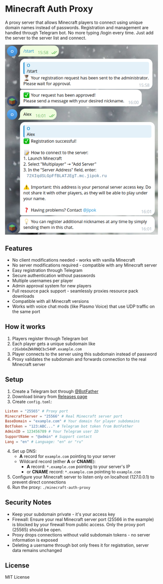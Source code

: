 # Minecraft Auth Proxy

A proxy server that allows Minecraft players to connect using unique domain names instead of passwords. Registration and management are handled through Telegram bot.
No more typing /login <password> every time. Just add the server to the server list and connect.

![screenshot](/screenshot.png?raw=true)

## Features
- No client modifications needed - works with vanilla Minecraft
- No server modifications required - compatible with any Minecraft server
- Easy registration through Telegram
- Secure authentication without passwords
- Multiple usernames per player
- Admin approval system for new players
- Full resource pack support - seamlessly proxies resource pack downloads
- Compatible with all Minecraft versions
- Works with voice chat mods (like Plasmo Voice) that use UDP traffic on the same port

## How it works
1. Players register through Telegram bot
2. Each player gets a unique subdomain like `r2Gxb6mZWkRNQCbc54HP.example.com`
3. Player connects to the server using this subdomain instead of password
4. Proxy validates the subdomain and forwards connection to the real Minecraft server

## Setup

1. Create a Telegram bot through [@BotFather](https://t.me/BotFather)
2. Download binary from [Releases page](https://github.com/Jipok/MCAuthProxy/releases/latest)
3. Create `config.toml`:
```toml
Listen = "25565" # Proxy port
MinecraftServer = "25566" # Real Minecraft server port
BaseDomain = "example.com" # Your domain for player subdomains
BotToken = "123:ABC..." # Telegram bot token from BotFather
AdminID = 123456789 # Your Telegram user ID
SupportName = "@admin" # Support contact
Lang = "en" # Language: "en" or "ru"
```
4. Set up DNS:
   - **A** record for `example.com` pointing to your server
   - Wildcard record (either **A** or **CNAME**):
     - **A** record: `*.example.com` pointing to your server's IP
     - or **CNAME** record: `*.example.com` pointing to `example.com`
5. Configure your Minecraft server to listen only on localhost (127.0.0.1) to prevent direct connections
6. Run the proxy: `./minecraft-auth-proxy`

## Security Notes
- Keep your subdomain private - it's your access key
- Firewall: Ensure your real Minecraft server port (25566 in the example) is blocked by your firewall from public access. Only the proxy port (25565) should be open.
- Proxy drops connections without valid subdomain tokens - no server information is exposed
- Deleting a username through bot only frees it for registration, server data remains unchanged

## License
MIT License